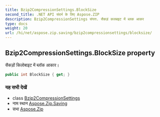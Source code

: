 ```yaml
---
title: Bzip2CompressionSettings.BlockSize
second_title: .NET API संदर्भ के लिए Aspose.ZIP
description: Bzip2CompressionSettings संपत्त. सैकड़ं कलबइट में ब्लक आकर
type: docs
weight: 20
url: /hi/net/aspose.zip.saving/bzip2compressionsettings/blocksize/
---
```

## Bzip2CompressionSettings.BlockSize property

सैकड़ों किलोबाइट में ब्लॉक आकार।

```csharp
public int BlockSize { get; }
```

### यह सभी देखें

* class [Bzip2CompressionSettings](../)
* नाम स्थान [Aspose.Zip.Saving](../../bzip2compressionsettings/)
* सभा [Aspose.Zip](../../../)


